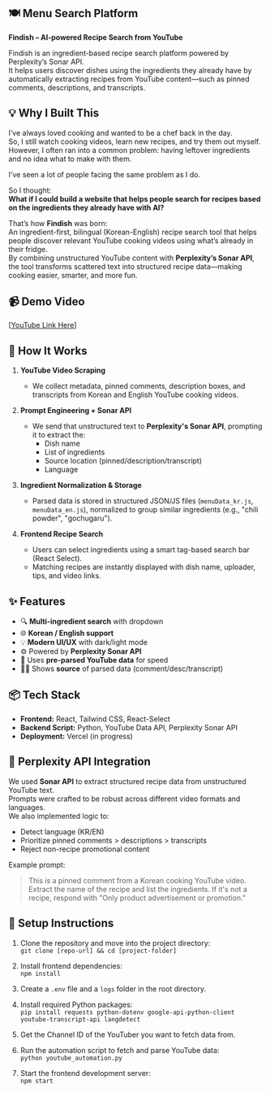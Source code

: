 ## 🍽️ Menu Search Platform

**Findish – AI-powered Recipe Search from YouTube**

Findish is an ingredient-based recipe search platform powered by Perplexity’s Sonar API.  
It helps users discover dishes using the ingredients they already have by automatically extracting recipes from YouTube content—such as pinned comments, descriptions, and transcripts.

## 💡 Why I Built This

I’ve always loved cooking and wanted to be a chef back in the day.  
So, I still watch cooking videos, learn new recipes, and try them out myself.  
However, I often ran into a common problem: having leftover ingredients and no idea what to make with them.

I've seen a lot of people facing the same problem as I do.

So I thought:  
**What if I could build a website that helps people search for recipes based on the ingredients they already have with AI?**

That’s how **Findish** was born:  
An ingredient-first, bilingual (Korean-English) recipe search tool that helps people discover relevant YouTube cooking videos using what’s already in their fridge.  
By combining unstructured YouTube content with **Perplexity’s Sonar API**, the tool transforms scattered text into structured recipe data—making cooking easier, smarter, and more fun.


## 📹 Demo Video

[[YouTube Link Here](https://www.youtube.com/watch?v=jdgU2PMsR2k&t=7s)]

## 🧠 How It Works

1. **YouTube Video Scraping**  
   - We collect metadata, pinned comments, description boxes, and transcripts from Korean and English YouTube cooking videos.

2. **Prompt Engineering + Sonar API**  
   - We send that unstructured text to **Perplexity's Sonar API**, prompting it to extract the:
     - Dish name
     - List of ingredients
     - Source location (pinned/description/transcript)
     - Language

3. **Ingredient Normalization & Storage**  
   - Parsed data is stored in structured JSON/JS files (`menuData_kr.js`, `menuData_en.js`), normalized to group similar ingredients (e.g., "chili powder", "gochugaru").

4. **Frontend Recipe Search**  
   - Users can select ingredients using a smart tag-based search bar (React Select).
   - Matching recipes are instantly displayed with dish name, uploader, tips, and video links.

## ✨ Features

- 🔍 **Multi-ingredient search** with dropdown
- 🌐 **Korean / English support**
- 💡 **Modern UI/UX** with dark/light mode
- ⚙️ Powered by **Perplexity Sonar API**
- 📁 Uses **pre-parsed YouTube data** for speed
- 👨‍🍳 Shows **source** of parsed data (comment/desc/transcript)

## 📦 Tech Stack

- **Frontend:** React, Tailwind CSS, React-Select
- **Backend Script:** Python, YouTube Data API, Perplexity Sonar API
- **Deployment:** Vercel (in progress)

## 🧪 Perplexity API Integration

We used **Sonar API** to extract structured recipe data from unstructured YouTube text.  
Prompts were crafted to be robust across different video formats and languages.  
We also implemented logic to:
- Detect language (KR/EN)
- Prioritize pinned comments > descriptions > transcripts
- Reject non-recipe promotional content

Example prompt:
> This is a pinned comment from a Korean cooking YouTube video. Extract the name of the recipe and list the ingredients. If it's not a recipe, respond with "Only product advertisement or promotion."


## 🔧 Setup Instructions

1. Clone the repository and move into the project directory:  
   `git clone [repo-url] && cd [project-folder]`

2. Install frontend dependencies:  
   `npm install`

3. Create a `.env` file and a `logs` folder in the root directory.

4. Install required Python packages:  
   `pip install requests python-dotenv google-api-python-client youtube-transcript-api langdetect`

5. Get the Channel ID of the YouTuber you want to fetch data from.

6. Run the automation script to fetch and parse YouTube data:  
   `python youtube_automation.py`

7. Start the frontend development server:  
   `npm start`
